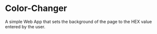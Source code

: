 # Color-Changer
A simple Web App that sets the background of the page to the HEX value entered by the user. 
